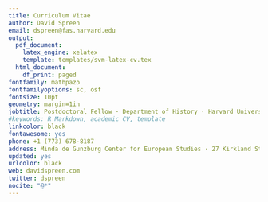 ```yaml
---
title: Curriculum Vitae
author: David Spreen
email: dspreen@fas.harvard.edu
output:
  pdf_document:
    latex_engine: xelatex
    template: templates/svm-latex-cv.tex
  html_document:
    df_print: paged
fontfamily: mathpazo
fontfamilyoptions: sc, osf
fontsize: 10pt
geometry: margin=1in
jobtitle: Postdoctoral Fellow · Department of History · Harvard University
#keywords: R Markdown, academic CV, template
linkcolor: black
fontawesome: yes
phone: +1 (773) 678-8187
address: Minda de Gunzburg Center for European Studies · 27 Kirkland Street · Cambridge, MA 02138
updated: yes
urlcolor: black
web: davidspreen.com
twitter: dspreen
nocite: "@*"
---
```


